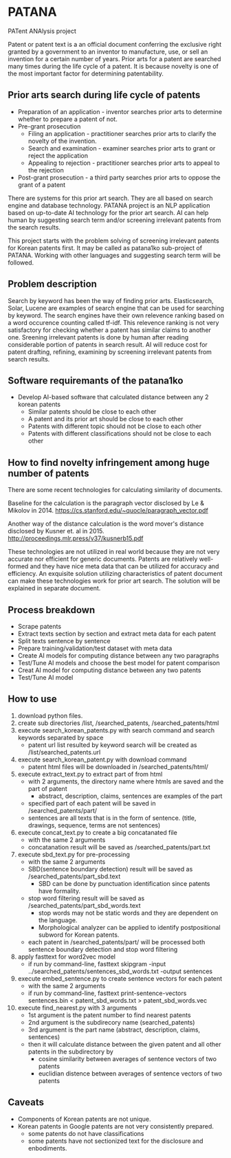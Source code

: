 # PATANA
PATent ANAlysis project 

Patent or patent text is a an official document conferring the exclusive right granted by a government to an inventor to manufacture, use, or sell an invention for a certain number of years.
Prior arts for a patent are searched many times during the life cycle of a patent.
It is because novelty is one of the most important factor for determining patentability.

## Prior arts search during life cycle of patents
* Preparation of an application - inventor searches prior arts to determine whether to prepare a patent of not.
* Pre-grant prosecution
  * Filing an application - practitioner searches prior arts to clarify the novelty of the invention.
  * Search and examination - examiner searches prior arts to grant or reject the application
  * Appealing to rejection - practitioner searches prior arts to appeal to the rejection
* Post-grant prosecution - a third party searches prior arts to oppose the grant of a patent

There are systems for this prior art search.
They are all based on search engine and database technology.
PATANA project is an NLP application based on up-to-date AI technology for the prior art search.
AI can help human by suggesting search term and/or screening irrelevant patents from the search results.

This project starts with the problem solving of screening irrelevant patents for Korean patents first.
It may be called as patana1ko sub-project of PATANA.
Working with other languages and suggesting search term will be followed.

## Problem description
Search by keyword has been the way of finding prior arts.
Elasticsearch, Solar, Lucene are examples of search engine that can be used for searching by keyword.
The search engines have their own relevence ranking based on a word occurence counting called tf-idf.
This relevence ranking is not very satisfactory for checking whether a patent has similar claims to another one.
Sreening irrelevant patents is done by human after reading considerable portion of patents in search result.
AI will reduce cost for patent drafting, refining, examining by screening irrelevant patents from search results.

## Software requiremants of the patana1ko
* Develop AI-based software that calculated distance between any 2 korean patents
  * Similar patents should be close to each other
  * A patent and its prior art should be close to each other
  * Patents with different topic should not be close to each other
  * Patents with different classifications should not be close to each other

## How to find novelty infringement among huge number of patents
There are some recent technologies for calculating similarity of documents.

Baseline for the calculation is the paragraph vector disclosed by Le & Mikolov in 2014. https://cs.stanford.edu/~quocle/paragraph_vector.pdf

Another way of the distance calculation is the word mover's distance disclosed by Kusner et. al in 2015.
http://proceedings.mlr.press/v37/kusnerb15.pdf

These technologies are not utilized in real world because they are not very accurate nor efficient for generic documents.
Patents are relatively well-formed and they have nice meta data that can be utilized for accuracy and efficiency.
An exquisite solution utilizing characteristics of patent document can make these technologies work for prior art search.
The solution will be explained in separate document.

## Process breakdown
* Scrape patents
* Extract texts section by section and extract meta data for each patent
* Split texts sentence by sentence
* Prepare training/validation/test dataset with meta data
* Create AI models for computing distance between any two paragraphs
* Test/Tune AI models and choose the best model for patent comparison
* Creat AI model for computing distance between any two patents
* Test/Tune AI model

## How to use
1. download python files.
2. create sub directories /list, /searched_patents, /searched_patents/html
3. execute search_korean_patents.py with search command and search keywords separated by space
   * patent url list resulted by keyword search will be created as /list/searched_patents.url
4. execute search_korean_patent.py with download command
   * patent html files will be downloaded in /searched_patents/html/
5. execute extract_text.py to extract part of from html
   * with 2 arguments, the directory name where htmls are saved and the part of patent
     * abstract, description, claims, sentences are examples of the part
   * specified part of each patent will be saved in /searched_patents/part/
   * sentences are all texts that is in the form of sentence. (title, drawings, sequence, terms are not sentences)
6. execute concat_text.py to create a big concatanated file
   * with the same 2 arguments
   * concatanation result will be saved as /searched_patents/part.txt
7. execute sbd_text.py for pre-processing
   * with the same 2 arguments
   * SBD(sentence boundary detection) result will be saved as /searched_patents/part_sbd.text
     * SBD can be done by punctuation identification since patents have formality.
   * stop word filtering result will be saved as /searched_patents/part_sbd_words.text
     * stop words may not be static words and they are dependent on the language.
     * Morphological analyzer can be applied to identify postpositional subword for Korean patents.
   * each patent in /searched_patents/part/ will be processed both sentence boundary detection and stop word filtering
8. apply fasttext for word2vec model
   * if run by command-line, fasttext skipgram -input ../searched_patents/sentences_sbd_words.txt  -output sentences
9. execute embed_sentence.py to create sentence vectors for each patent
   * with the same 2 arguments
   * if run by command-line, fasttext print-sentence-vectors sentences.bin < patent_sbd_words.txt > patent_sbd_words.vec
10. execute find_nearest.py with 3 arguments
    * 1st argument is the patent number to find nearest patents
    * 2nd argument is the subdirecory name (searched_patents)
    * 3rd argument is the part name (abstract, description, claims, sentences)
    * then it will calculate distance between the given patent and all other patents in the subdirectory by
      * cosine similarity between averages of sentence vectors of two patents
      * euclidian distence between averages of sentence vectors of two patents

## Caveats
* Components of Korean patents are not unique.
* Korean patents in Google patents are not very consistently prepared.
  * some patents do not have classifications
  * some patents have not sectionized text for the disclosure and enbodiments.
